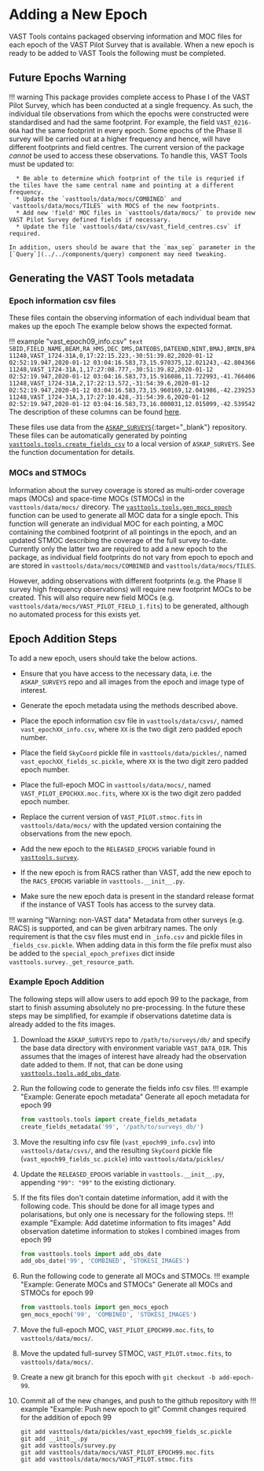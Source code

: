 # Adding a New Epoch

VAST Tools contains packaged observing information and MOC files for each epoch of the VAST Pilot Survey that is available.
When a new epoch is ready to be added to VAST Tools the following must be completed.

## Future Epochs Warning

!!! warning 
    This package provides complete access to Phase I of the VAST Pilot Survey, which has been conducted at a single frequency.
    As such,  the individual tile observations from which the epochs were constructed were standardised and had the same footprint.
    For example, the field `VAST_0216-06A` had the same footprint in every epoch.
    Some epochs of the Phase II survey will be carried out at a higher frequency and hence, will have different footprints and field centres. The current version of the package *cannot* be used to access these observations.
    To handle this, VAST Tools must be updated to:
      
      * Be able to determine which footprint of the tile is requried if the tiles have the same central name and pointing at a different frequency.
      * Update the `vasttools/data/mocs/COMBINED` and `vasttools/data/mocs/TILES` with MOCS of the new footprints.
      * Add new 'field' MOC files in `vasttools/data/mocs/` to provide new VAST Pilot Survey defined fields if necessary.
      * Update the file `vasttools/data/csv/vast_field_centres.csv` if required.
      
    In addition, users should be aware that the `max_sep` parameter in the [`Query`](../../components/query) component may need tweaking.

## Generating the VAST Tools metadata

### Epoch information csv files

These files contain the observing information of each individual beam that makes up the epoch
The example below shows the expected format.

!!! example "vast_epoch09_info.csv"
    ```text
    SBID,FIELD_NAME,BEAM,RA_HMS,DEC_DMS,DATEOBS,DATEEND,NINT,BMAJ,BMIN,BPA
    11248,VAST_1724-31A,0,17:22:15.223,-30:51:39.82,2020-01-12 02:52:19.947,2020-01-12 03:04:16.583,73,15.970375,12.021243,-42.804366
    11248,VAST_1724-31A,1,17:27:08.777,-30:51:39.82,2020-01-12 02:52:19.947,2020-01-12 03:04:16.583,73,15.916086,11.722993,-41.766406
    11248,VAST_1724-31A,2,17:22:13.572,-31:54:39.6,2020-01-12 02:52:19.947,2020-01-12 03:04:16.583,73,15.960169,12.041986,-42.239253
    11248,VAST_1724-31A,3,17:27:10.428,-31:54:39.6,2020-01-12 02:52:19.947,2020-01-12 03:04:16.583,73,16.000031,12.015099,-42.539542
    ```
    The description of these columns can be found [here](../../components/survey/#fields-attributes).

These files use data from the [`ASKAP_SURVEYS`](https://bitbucket.csiro.au/projects/ASKAP_SURVEYS/repos/vast/browse){:target="_blank"} repository. These files can be automatically generated by pointing [`vasttools.tools.create_fields_csv`](../../reference/tools/#vasttools.tools.create_fields_csv) to a local version of `ASKAP_SURVEYS`. See the function documentation for details.

### MOCs and STMOCs

Information about the survey coverage is stored as multi-order coverage maps (MOCs) and space-time MOCs (STMOCs) in the `vasttools/data/mocs/` direcory. The [`vasttools.tools.gen_mocs_epoch`](../../reference/tools/#vasttools.tools.gen_mocs_epoch) function can be used to generate all MOC data for a single epoch. This function will generate an individual MOC for each pointing, a MOC containing the combined footprint of all pointings in the epoch, and an updated STMOC describing the coverage of the full survey to-date. Currently only the latter two are required to add a new epoch to the package, as individual field footprints do not vary from epoch to epoch and are stored in `vasttools/data/mocs/COMBINED` and `vasttools/data/mocs/TILES`.

However, adding observations with different footprints (e.g. the Phase II survey high frequency observations) will require new footprint MOCs to be created. This will also require new field MOCs (e.g. `vasttools/data/mocs/VAST_PILOT_FIELD_1.fits`) to be generated, although no automated process for this exists yet.

## Epoch Addition Steps
To add a new epoch, users should take the below actions.

* Ensure that you have access to the necessary data, i.e. the `ASKAP_SURVEYS` repo and all images from the epoch and image type of interest.

* Generate the epoch metadata using the methods described above.

* Place the epoch information csv file in `vasttools/data/csvs/`, named `vast_epochXX_info.csv`, where `XX` is the two digit zero padded epoch number.

* Place the field `SkyCoord` pickle file in `vasttools/data/pickles/`, named `vast_epochXX_fields_sc.pickle`, where `XX` is the two digit zero padded epoch number.

* Place the full-epoch MOC in `vasttools/data/mocs/`, named `VAST_PILOT_EPOCHXX.moc.fits`, where `XX` is the two digit zero padded epoch number.

* Replace the current version of `VAST_PILOT.stmoc.fits` in `vasttools/data/mocs/` with the updated version containing the observations from the new epoch.

* Add the new epoch to the `RELEASED_EPOCHS` variable found in [`vasttools.survey`](../../reference/survey).

* If the new epoch is from RACS rather than VAST, add the new epoch to the `RACS_EPOCHS` variable in `vasttools.__init__.py`.

* Make sure the new epoch data is present in the standard release format if the instance of VAST Tools has access to the survey data.

!!! warning "Warning: non-VAST data"
    Metadata from other surveys (e.g. RACS) is supported, and can be given arbitrary names.
    The only requirement is that the csv files must end in `_info.csv` and pickle files in `_fields_csv.pickle`.
    When adding data in this form the file prefix must also be added to the `special_epoch_prefixes` dict inside
    `vasttools.survey._get_resource_path`.


### Example Epoch Addition
The following steps will allow users to add epoch 99 to the package, from start to finish assuming absolutely no pre-processing. In the future these steps may be simplified, for example if observations datetime data is already added to the fits images.

1. Download the `ASKAP_SURVEYS` repo to `/path/to/surveys/db/` and specify the base data directory with environment variable `VAST_DATA_DIR`. This assumes that the images of interest have already had the observation date added to them. If not, that can be done using [`vasttools.tools.add_obs_date`](../../reference/tools/#vasttools.tools.add_obs_date).

2. Run the following code to generate the fields info csv files.
!!! example "Example: Generate epoch metadata"
    Generate all epoch metadata for epoch 99
    ```python
    from vasttools.tools import create_fields_metadata
    create_fields_metadata('99', '/path/to/surveys_db/')
    ```

3. Move the resulting info csv file (`vast_epoch99_info.csv`) into `vasttools/data/csvs/`, and the resulting `SkyCoord` pickle file (`vast_epoch99_fields_sc.pickle`) into `vasttools/data/pickles/`

4. Update the `RELEASED_EPOCHS` variable in `vasttools.__init__.py`, appending `"99": "99"` to the existing dictionary.

6. If the fits files don't contain datetime information, add it with the following code. This should be done for all image types and polarisations, but only one is necessary for the following steps.
!!! example "Example: Add datetime information to fits images"
    Add observation datetime information to stokes I combined images from epoch 99
    ```python
    from vasttools.tools import add_obs_date
    add_obs_date('99', 'COMBINED', 'STOKESI_IMAGES')
    ```

7. Run the following code to generate all MOCs and STMOCs.
!!! example "Example: Generate MOCs and STMOCs"
    Generate all MOCs and STMOCs for epoch 99
    ```python
    from vasttools.tools import gen_mocs_epoch
    gen_mocs_epoch('99', 'COMBINED', 'STOKESI_IMAGES')
    ```

8. Move the full-epoch MOC, `VAST_PILOT_EPOCH99.moc.fits`, to `vasttools/data/mocs/`.

9. Move the updated full-survey STMOC, `VAST_PILOT.stmoc.fits`, to `vasttools/data/mocs/`.

10. Create a new git branch for this epoch with `git checkout -b add-epoch-99`.

11. Commit all of the new changes, and push to the github repository with
!!! example "Example: Push new epoch to git"
    Commit changes required for the addition of epoch 99
    ```git add vasttools/data/csvs/vast_epoch99_info.csv
    git add vasttools/data/pickles/vast_epoch99_fields_sc.pickle
    git add __init__.py
    git add vasttools/survey.py
    git add vasttools/data/mocs/VAST_PILOT_EPOCH99.moc.fits
    git add vasttools/data/mocs/VAST_PILOT.stmoc.fits
    ```
